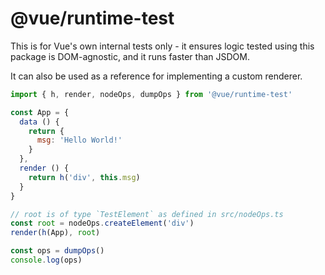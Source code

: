 # @vue/runtime-test

This is for Vue's own internal tests only - it ensures logic tested using this package is DOM-agnostic, and it runs faster than JSDOM.

It can also be used as a reference for implementing a custom renderer.

```js
import { h, render, nodeOps, dumpOps } from '@vue/runtime-test'

const App = {
  data () {
    return {
      msg: 'Hello World!'
    }
  },
  render () {
    return h('div', this.msg)
  }
}

// root is of type `TestElement` as defined in src/nodeOps.ts
const root = nodeOps.createElement('div')
render(h(App), root)

const ops = dumpOps()
console.log(ops)
```
